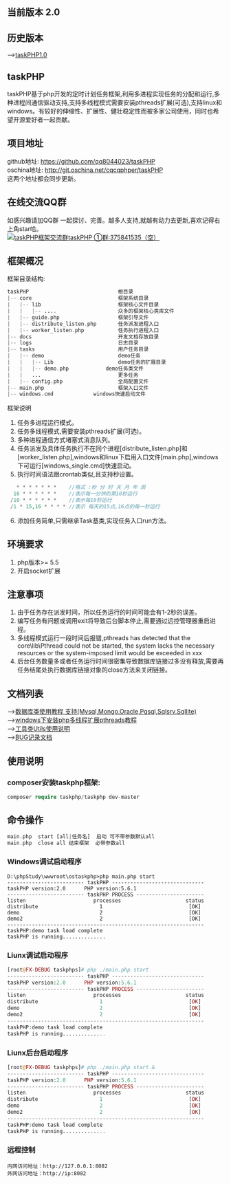 ## 当前版本 2.0

## 历史版本
-->[taskPHP1.0](https://github.com/qq8044023/taskPHP/tree/1.0)<br>

## taskPHP
taskPHP基于php开发的定时计划任务框架,利用多进程实现任务的分配和运行,多种进程间通信驱动支持,支持多线程模式需要安装pthreads扩展(可选),支持linux和windows。有较好的伸缩性、扩展性、健壮稳定性而被多家公司使用，同时也希望开源爱好者一起贡献。<br>
## 项目地址
github地址: https://github.com/qq8044023/taskPHP<br>
oschina地址: http://git.oschina.net/cqcqphper/taskPHP<br>
这两个地址都会同步更新。
## 在线交流QQ群
如感兴趣请加QQ群 一起探讨、完善。越多人支持,就越有动力去更新,喜欢记得右上角star哈。<br>
<a target="_blank" href="//shang.qq.com/wpa/qunwpa?idkey=2a8520f5c1518df3a796e71d8c993b2f00856a035d59ca46285c4e325116ba4d"><img border="0" src="//pub.idqqimg.com/wpa/images/group.png" alt="taskPHP框架交流群" title="taskPHP框架交流群">taskPHP ①群:375841535（空）</a>

## 框架概况
框架目录结构:
``` php
taskPHP								根目录
|-- core							框架系统目录
|   |-- lib							框架核心文件目录
|   |   |-- ....					众多的框架核心类库文件
|   |-- guide.php					框架引导文件
|   |-- distribute_listen.php		任务派发进程入口
|   |-- worker_listen.php			任务执行进程入口
|-- docs							开发文档存放目录
|-- logs							日志目录
|-- tasks							用户任务目录
|   |-- demo						demo任务
|	|	|-- Lib						demo任务的扩展目录
|	|	|-- demo.php			demo任务类文件
|	|	...							更多任务
|   |-- config.php					全局配置文件
|-- main.php						框架入口文件
|-- windows.cmd				windows快速启动文件
``` 
框架说明
1. 任务多进程运行模式。
2. 任务多线程模式,需要安装pthreads扩展(可选)。
3. 多种进程通信方式堵塞式消息队列。
4. 任务派发及具体任务执行不在同个进程[distribute_listen.php]和[worker_listen.php],windows和linux下启用入口文件[main.php],windows下可运行[windows_single.cmd]快速启动。
5. 执行时间语法跟crontab类似,且支持秒设置。
``` php
   * * * * * * *    //格式 :秒 分 时 天 月 年 周
  10 * * * * * *    //表示每一分钟的第10秒运行
 /10 * * * * * *	//表示每10秒运行
 /1 * 15,16 * * * * //表示 每天的15点,16点的每一秒运行
```
6. 添加任务简单,只需继承Task基类,实现任务入口run方法。

## 环境要求
1. php版本>= 5.5<br>
2. 开启socket扩展<br>
   
## 注意事项
1. 由于任务存在派发时间，所以任务运行的时间可能会有1-2秒的误差。
2. 编写任务有问题或调用exit将导致后台脚本停止,需要通过远控管理器重启进程。
3. 多线程模式运行一段时间后报错,pthreads has detected that the core\lib\Pthread could not be started, the system lacks the necessary resources or the system-imposed limit would be exceeded in xxx
4. 后台任务数量多或者任务运行时间很密集导致数据库链接过多没有释放,需要再任务结尾处执行数据库链接对象的close方法来关闭链接。

## 文档列表
-->[数据库类使用教程 支持(Mysql,Mongo,Oracle,Pgsql,Sqlsrv,Sqllite)](./docs/db.md)<br>
-->[windows下安装php多线程扩展pthreads教程](./docs/thread_windows.md)<br>
-->[工具类Utils使用说明](./docs/utils.md)<br>
-->[BUG记录文档](./docs/bugs.md)<br>


## 使用说明

### composer安装taskphp框架:
``` php
composer require taskphp/taskphp dev-master
```
## 命令操作
``` php
main.php  start [all|任务名]  启动 可不带参数默认all
main.php  close all 结束框架  必带参数all

```


### Windows调试启动程序
```
D:\phpStudy\wwwroot\ostaskphp>php main.php start
------------------------- taskPHP ------------------------------
taskPHP version:2.0      PHP version:5.6.1
------------------------- taskPHP PROCESS ----------------------
listen                      processes                     status
distribute                    1                            [OK]
demo                          2                            [OK]
demo2                         2                            [OK]
----------------------------------------------------------------
taskPHP:demo task load complete
taskPHP is running..............
```

### Liunx调试启动程序
``` php
[root@FX-DEBUG taskphps]# php ./main.php start
------------------------- taskPHP ------------------------------
taskPHP version:2.0      PHP version:5.6.1
------------------------- taskPHP PROCESS ----------------------
listen                      processes                     status
distribute                    1                            [OK]
demo                          2                            [OK]
demo2                         2                            [OK]
----------------------------------------------------------------
taskPHP:demo task load complete
taskPHP is running..............

``` 
### Liunx后台启动程序

``` php
[root@FX-DEBUG taskphps]# php ./main.php start &
------------------------- taskPHP ------------------------------
taskPHP version:2.0      PHP version:5.6.1
------------------------- taskPHP PROCESS ----------------------
listen                      processes                     status
distribute                    1                            [OK]
demo                          2                            [OK]
demo2                         2                            [OK]
----------------------------------------------------------------
taskPHP:demo task load complete
taskPHP is running..............
```


### 远程控制
    内网访问地址：http://127.0.0.1:8082
    外网访问地址：http://ip:8082